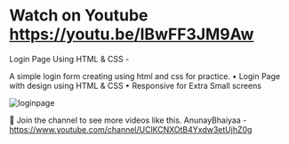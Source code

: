 # Watch on Youtube https://youtu.be/IBwFF3JM9Aw

Login Page Using HTML & CSS -

A simple login form creating using html and css for practice.
 • Login Page with design using HTML & CSS
 • Responsive for Extra Small screens

![loginpage](https://user-images.githubusercontent.com/83161515/174735058-851c2779-eaed-4ca4-9c86-c22e53b6ca5a.jpg)


 
💙 Join the channel to see more videos like this. AnunayBhaiyaa - https://www.youtube.com/channel/UClKCNXOtB4Yxdw3etUjhZ0g
